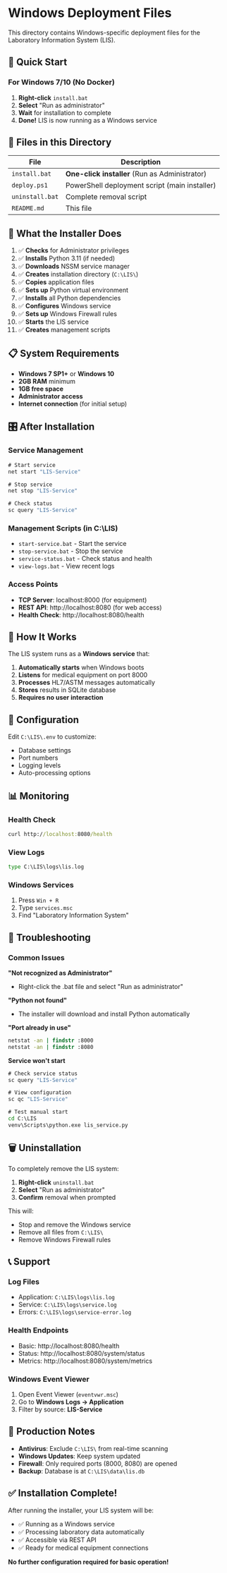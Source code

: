 # Windows Deployment Files

This directory contains Windows-specific deployment files for the Laboratory Information System (LIS).

## 🚀 Quick Start

### For Windows 7/10 (No Docker)

1. **Right-click** `install.bat` 
2. **Select** "Run as administrator"
3. **Wait** for installation to complete
4. **Done!** LIS is now running as a Windows service

## 📁 Files in this Directory

| File | Description |
|------|-------------|
| `install.bat` | **One-click installer** (Run as Administrator) |
| `deploy.ps1` | PowerShell deployment script (main installer) |
| `uninstall.bat` | Complete removal script |
| `README.md` | This file |

## 🎯 What the Installer Does

1. ✅ **Checks** for Administrator privileges
2. ✅ **Installs** Python 3.11 (if needed)
3. ✅ **Downloads** NSSM service manager
4. ✅ **Creates** installation directory (`C:\LIS\`)
5. ✅ **Copies** application files
6. ✅ **Sets up** Python virtual environment
7. ✅ **Installs** all Python dependencies
8. ✅ **Configures** Windows service
9. ✅ **Sets up** Windows Firewall rules
10. ✅ **Starts** the LIS service
11. ✅ **Creates** management scripts

## 📋 System Requirements

- **Windows 7 SP1+** or **Windows 10**
- **2GB RAM** minimum
- **1GB free space**
- **Administrator access**
- **Internet connection** (for initial setup)

## 🎛️ After Installation

### Service Management
```cmd
# Start service
net start "LIS-Service"

# Stop service
net stop "LIS-Service"

# Check status
sc query "LIS-Service"
```

### Management Scripts (in C:\LIS\)
- `start-service.bat` - Start the service
- `stop-service.bat` - Stop the service
- `service-status.bat` - Check status and health
- `view-logs.bat` - View recent logs

### Access Points
- **TCP Server**: localhost:8000 (for equipment)
- **REST API**: http://localhost:8080 (for web access)
- **Health Check**: http://localhost:8080/health

## 🏥 How It Works

The LIS system runs as a **Windows service** that:

1. **Automatically starts** when Windows boots
2. **Listens** for medical equipment on port 8000
3. **Processes** HL7/ASTM messages automatically
4. **Stores** results in SQLite database
5. **Requires no user interaction**

## 🔧 Configuration

Edit `C:\LIS\.env` to customize:
- Database settings
- Port numbers
- Logging levels
- Auto-processing options

## 📊 Monitoring

### Health Check
```cmd
curl http://localhost:8080/health
```

### View Logs
```cmd
type C:\LIS\logs\lis.log
```

### Windows Services
1. Press `Win + R`
2. Type `services.msc`
3. Find "Laboratory Information System"

## 🚨 Troubleshooting

### Common Issues

**"Not recognized as Administrator"**
- Right-click the .bat file and select "Run as administrator"

**"Python not found"**
- The installer will download and install Python automatically

**"Port already in use"**
```cmd
netstat -an | findstr :8000
netstat -an | findstr :8080
```

**Service won't start**
```cmd
# Check service status
sc query "LIS-Service"

# View configuration
sc qc "LIS-Service"

# Test manual start
cd C:\LIS
venv\Scripts\python.exe lis_service.py
```

## 🗑️ Uninstallation

To completely remove the LIS system:

1. **Right-click** `uninstall.bat`
2. **Select** "Run as administrator"
3. **Confirm** removal when prompted

This will:
- Stop and remove the Windows service
- Remove all files from `C:\LIS\`
- Remove Windows Firewall rules

## 📞 Support

### Log Files
- Application: `C:\LIS\logs\lis.log`
- Service: `C:\LIS\logs\service.log`
- Errors: `C:\LIS\logs\service-error.log`

### Health Endpoints
- Basic: http://localhost:8080/health
- Status: http://localhost:8080/system/status
- Metrics: http://localhost:8080/system/metrics

### Windows Event Viewer
1. Open Event Viewer (`eventvwr.msc`)
2. Go to **Windows Logs → Application**
3. Filter by source: **LIS-Service**

## 🎯 Production Notes

- **Antivirus**: Exclude `C:\LIS\` from real-time scanning
- **Windows Updates**: Keep system updated
- **Firewall**: Only required ports (8000, 8080) are opened
- **Backup**: Database is at `C:\LIS\data\lis.db`

## ✅ Installation Complete!

After running the installer, your LIS system will be:
- ✅ Running as a Windows service
- ✅ Processing laboratory data automatically
- ✅ Accessible via REST API
- ✅ Ready for medical equipment connections

**No further configuration required for basic operation!** 